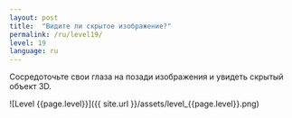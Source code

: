 ```yaml
---
layout: post
title:  "Видите ли скрытое изображение?"
permalink: /ru/level19/
level: 19
language: ru
---
```

Сосредоточьте свои глаза на позади изображения и увидеть скрытый объект 3D.

![Level {{page.level}}]({{ site.url }}/assets/level_{{page.level}}.png)